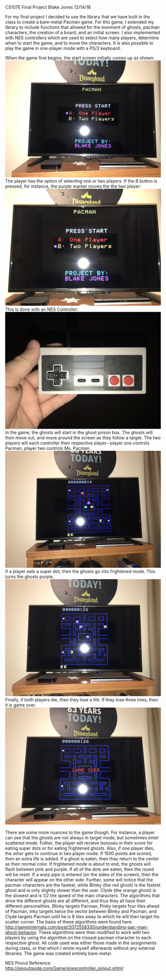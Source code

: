 CS107E Final Project
Blake Jones
12/14/18

For my final project I decided to use the library that we have built in the class to create a bare-metal Pacman game. For this game, I extended my library to include functions that allowed for the movment of ghosts, pacman characters, the creation of a board, and an initial screen. I also implemented with NES controllers which are used to select how many players, determine when to start the game, and to move the characters. It is also possible to play the game in one-player mode with a PS/2 keyboard. 

When the game first begins, the start screen initially comes up as shown:
![Game Start 1 Player](Images/Game_Start_One_Player.jpg)
The player has the option of selecting one or two players. If the B button is pressed, for instance, the purple marker moves the the two player:
![Game Start 2 Player](Images/Game_Start_Two_Player.jpg)
This is done with an NES Controller:
![NES Controller](Images/Controller.jpg)
In the game, the ghosts will start in the ghost prison box. The ghosts will then move out, and move around the screen as they follow a target. The two players will each controller their respective player--player one controls Pacman, player two controls Ms. Pacman.
![Regular Ghosts](Images/Regular_Ghosts.jpg)
If a player eats a super dot, then the ghosts go into frightened mode. This turns the ghosts purple.
![Frightened Ghosts](Images/Frightened_Ghosts.jpg)
Finally, if both players die, then they lose a life. If they lose three lives, then it is game over.
![Game Over](Images/Game_Over.jpg)

There are some more nuances to the game though. For instance, a player can see that the ghosts are not always in target mode, but sometimes enter scattered mode. Futher, the player will recieve bonuses in their score for eating super dots or for eating frightened ghosts. Also, if one player dies, the other gets to continue in two player mode. If 1500 points are scored, then an extra life is added. If a ghost is eaten, then they return to the center as their normal color. If frightened mode is about to end, the ghosts will flash between pink and purple. If all of the dots are eaten, then the round will be reset. If a warp pipe is entered (on the sides of the screen), then the character will appear on the other side. Further, some will notice that the pacman characters are the fastest, while Blinky (the red ghost) is the fastest ghost and is only slightly slower than the user. Clyde (the orange ghost) is the slowest and is 1/2 the speed of the main characters. The algorithms that drive the different ghosts are all different, and thus they all have their different personalities. Blinky targets Pacman, Pinky targets four tiles ahead of Pacman, Inky targets twice the vector between Blinky and Pacman, and Clyde targets Pacman until he is 8 tiles away to which he will then target his scatter corner. The basis of these algorithms were found here: http://gameinternals.com/post/2072558330/understanding-pac-man-ghost-behavior. These algorithms were then modified to work with two players by using the algorithm on the closest pacman character to each respective ghost. All code used was either those made in the assignments during class, or that which I wrote myself afterwards without any external libraries. The game was created entirely bare-metal.

NES Pinout Reference: http://pinoutguide.com/Game/snescontroller_pinout.shtml
